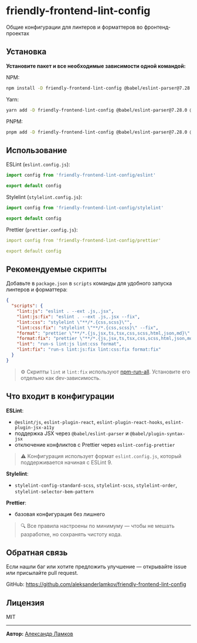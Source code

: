 # friendly-frontend-lint-config
Общие конфигурации для линтеров и форматтеров во фронтенд-проектах

## Установка

**Установите пакет и все необходимые зависимости одной командой:**

NPM:
```bash
npm install -D friendly-frontend-lint-config @babel/eslint-parser@7.28.0 @babel/plugin-syntax-jsx@7.27.1 @eslint/js@9.30.1 eslint@9.30.1 eslint-config-prettier@10.1.5 eslint-plugin-jsx-a11y@6.10.2 eslint-plugin-prettier@5.5.1 eslint-plugin-react@7.37.5 eslint-plugin-react-hooks@5.2.0 globals@16.3.0 prettier@3.6.2 stylelint@16.21.0 stylelint-config-standard-scss@15.0.1 stylelint-order@7.0.0 stylelint-scss@6.12.1 stylelint-selector-bem-pattern@4.0.1
```

Yarn:
```bash
yarn add -D friendly-frontend-lint-config @babel/eslint-parser@7.28.0 @babel/plugin-syntax-jsx@7.27.1 @eslint/js@9.30.1 eslint@9.30.1 eslint-config-prettier@10.1.5 eslint-plugin-jsx-a11y@6.10.2 eslint-plugin-prettier@5.5.1 eslint-plugin-react@7.37.5 eslint-plugin-react-hooks@5.2.0 globals@16.3.0 prettier@3.6.2 stylelint@16.21.0 stylelint-config-standard-scss@15.0.1 stylelint-order@7.0.0 stylelint-scss@6.12.1 stylelint-selector-bem-pattern@4.0.1
```

PNPM:
```bash
pnpm add -D friendly-frontend-lint-config @babel/eslint-parser@7.28.0 @babel/plugin-syntax-jsx@7.27.1 @eslint/js@9.30.1 eslint@9.30.1 eslint-config-prettier@10.1.5 eslint-plugin-jsx-a11y@6.10.2 eslint-plugin-prettier@5.5.1 eslint-plugin-react@7.37.5 eslint-plugin-react-hooks@5.2.0 globals@16.3.0 prettier@3.6.2 stylelint@16.21.0 stylelint-config-standard-scss@15.0.1 stylelint-order@7.0.0 stylelint-scss@6.12.1 stylelint-selector-bem-pattern@4.0.1
```

## Использование

ESLint (`eslint.config.js`):
```javascript
import config from 'friendly-frontend-lint-config/eslint'

export default config
```

Stylelint (`stylelint.config.js`):
```javascript
import config from 'friendly-frontend-lint-config/stylelint'

export default config
```

Prettier (`prettier.config.js`):
```yaml
import config from 'friendly-frontend-lint-config/prettier'

export default config
```

## Рекомендуемые скрипты

Добавьте в `package.json` в `scripts` команды для удобного запуска линтеров и форматтера:

```json
{
  "scripts": {
    "lint:js": "eslint . --ext .js,.jsx",
    "lint:js:fix": "eslint . --ext .js,.jsx --fix",
    "lint:css": "stylelint \"**/*.{css,scss}\"",
    "lint:css:fix": "stylelint \"**/*.{css,scss}\" --fix",
    "format": "prettier \"**/*.{js,jsx,ts,tsx,css,scss,html,json,md}\" --check",
    "format:fix": "prettier \"**/*.{js,jsx,ts,tsx,css,scss,html,json,md}\" --write",
    "lint": "run-s lint:js lint:css format",
    "lint:fix": "run-s lint:js:fix lint:css:fix format:fix"
  }
}
```
> ⚙️ Скрипты `lint` и `lint:fix` используют [npm-run-all](https://www.npmjs.com/package/npm-run-all). Установите его отдельно как dev-зависимость.

## Что входит в конфигурации

**ESLint**:
- `@eslint/js`, `eslint-plugin-react`, `eslint-plugin-react-hooks`, `eslint-plugin-jsx-a11y`
- поддержка JSX через `@babel/eslint-parser` и `@babel/plugin-syntax-jsx`
- отключение конфликтов с Prettier через `eslint-config-prettier`

> ⚠️ Конфигурация использует формат `eslint.config.js`, который поддерживается начиная с ESLint 9.

**Stylelint**:
- `stylelint-config-standard-scss`, `stylelint-scss`, `stylelint-order`, `stylelint-selector-bem-pattern`

**Prettier**:
- базовая конфигурация без лишнего

> 🔍 Все правила настроены по минимуму — чтобы не мешать разработке, но сохранять чистоту кода.

## Обратная связь
Если нашли баг или хотите предложить улучшение — открывайте issue или присылайте pull request.

GitHub: https://github.com/aleksanderlamkov/friendly-frontend-lint-config

## Лицензия
MIT

----

**Автор:** [Александр Ламков](https://www.youtube.com/@AleksanderLamkov)